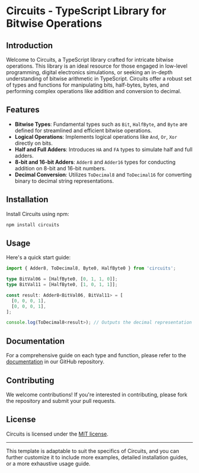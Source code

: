 # Circuits - TypeScript Library for Bitwise Operations

## Introduction

Welcome to Circuits, a TypeScript library crafted for intricate bitwise operations. This library is an ideal resource for those engaged in low-level programming, digital electronics simulations, or seeking an in-depth understanding of bitwise arithmetic in TypeScript. Circuits offer a robust set of types and functions for manipulating bits, half-bytes, bytes, and performing complex operations like addition and conversion to decimal.

## Features

- **Bitwise Types**: Fundamental types such as `Bit`, `HalfByte`, and `Byte` are defined for streamlined and efficient bitwise operations.
- **Logical Operations**: Implements logical operations like `And`, `Or`, `Xor` directly on bits.
- **Half and Full Adders**: Introduces `HA` and `FA` types to simulate half and full adders.
- **8-bit and 16-bit Adders**: `Adder8` and `Adder16` types for conducting addition on 8-bit and 16-bit numbers.
- **Decimal Conversion**: Utilizes `ToDecimal8` and `ToDecimal16` for converting binary to decimal string representations.

## Installation

Install Circuits using npm:

```bash
npm install circuits
```

## Usage

Here's a quick start guide:

```typescript
import { Adder8, ToDecimal8, Byte0, HalfByte0 } from 'circuits';

type BitVal06 = [HalfByte0, [0, 1, 1, 0]];
type BitVal11 = [HalfByte0, [1, 0, 1, 1]];

const result: Adder8<BitVal06, BitVal11> = [
  [0, 0, 0, 1],
  [0, 0, 0, 1],
];

console.log(ToDecimal8<result>); // Outputs the decimal representation
```

## Documentation

For a comprehensive guide on each type and function, please refer to the [documentation](#) in our GitHub repository.

## Contributing

We welcome contributions! If you're interested in contributing, please fork the repository and submit your pull requests.

## License

Circuits is licensed under the [MIT license](LICENSE).

---

This template is adaptable to suit the specifics of Circuits, and you can further customize it to include more examples, detailed installation guides, or a more exhaustive usage guide.
